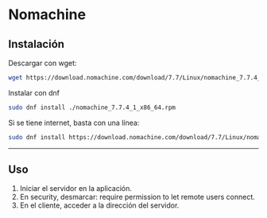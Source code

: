 ﻿

# Nomachine

## Instalación
Descargar con wget:
```sh
wget https://download.nomachine.com/download/7.7/Linux/nomachine_7.7.4_1_x86_64.rpm
```
Instalar con dnf
```sh
sudo dnf install ./nomachine_7.7.4_1_x86_64.rpm
```
Si se tiene internet, basta con una línea:
```sh
sudo dnf install https://download.nomachine.com/download/7.7/Linux/nomachine_7.7.4_1_x86_64.rpm
```

--------------------------------------------------------------------------------------

## Uso

1. Iniciar el servidor en la aplicación.
2. En security, desmarcar: require permission to let remote users connect.
3. En el cliente, acceder a la dirección del servidor.


